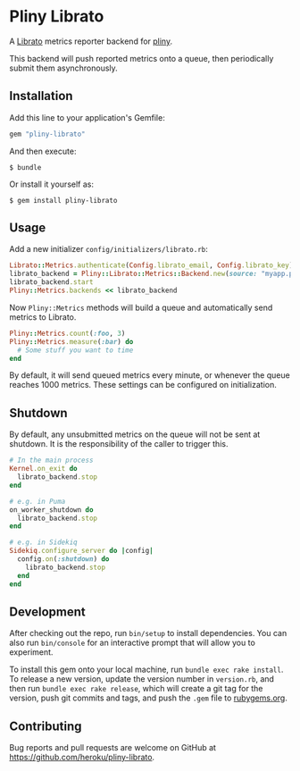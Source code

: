 # Pliny Librato

A [Librato](https://librato.com) metrics reporter backend for [pliny](https://github.com/interagent/pliny).


This backend will push reported metrics onto a queue, then periodically
submit them asynchronously.

## Installation

Add this line to your application's Gemfile:

```ruby
gem "pliny-librato"
```

And then execute:

    $ bundle

Or install it yourself as:

    $ gem install pliny-librato

## Usage

Add a new initializer `config/initializers/librato.rb`:

```ruby
Librato::Metrics.authenticate(Config.librato_email, Config.librato_key)
librato_backend = Pliny::Librato::Metrics::Backend.new(source: "myapp.production")
librato_backend.start
Pliny::Metrics.backends << librato_backend
```

Now `Pliny::Metrics` methods will build a queue and automatically send metrics
to Librato.

```ruby
Pliny::Metrics.count(:foo, 3)
Pliny::Metrics.measure(:bar) do
  # Some stuff you want to time
end
```

By default, it will send queued metrics every minute, or whenever the
queue reaches 1000 metrics. These settings can be configured on initialization.

## Shutdown
By default, any unsubmitted metrics on the queue will not be sent at shutdown. It is the responsibility of the caller to trigger this.

```ruby
# In the main process
Kernel.on_exit do
  librato_backend.stop
end

# e.g. in Puma
on_worker_shutdown do
  librato_backend.stop
end

# e.g. in Sidekiq
Sidekiq.configure_server do |config|
  config.on(:shutdown) do
    librato_backend.stop
  end
end
```

## Development

After checking out the repo, run `bin/setup` to install dependencies. You can also run `bin/console` for an interactive prompt that will allow you to experiment.

To install this gem onto your local machine, run `bundle exec rake install`. To release a new version, update the version number in `version.rb`, and then run `bundle exec rake release`, which will create a git tag for the version, push git commits and tags, and push the `.gem` file to [rubygems.org](https://rubygems.org).

## Contributing

Bug reports and pull requests are welcome on GitHub at https://github.com/heroku/pliny-librato.
